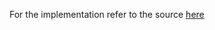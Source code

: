 For the implementation refer to the source [here](https://drive.google.com/open?id=14OpWBl3byMKJX2ofvfTcvubI0-is07d7)
